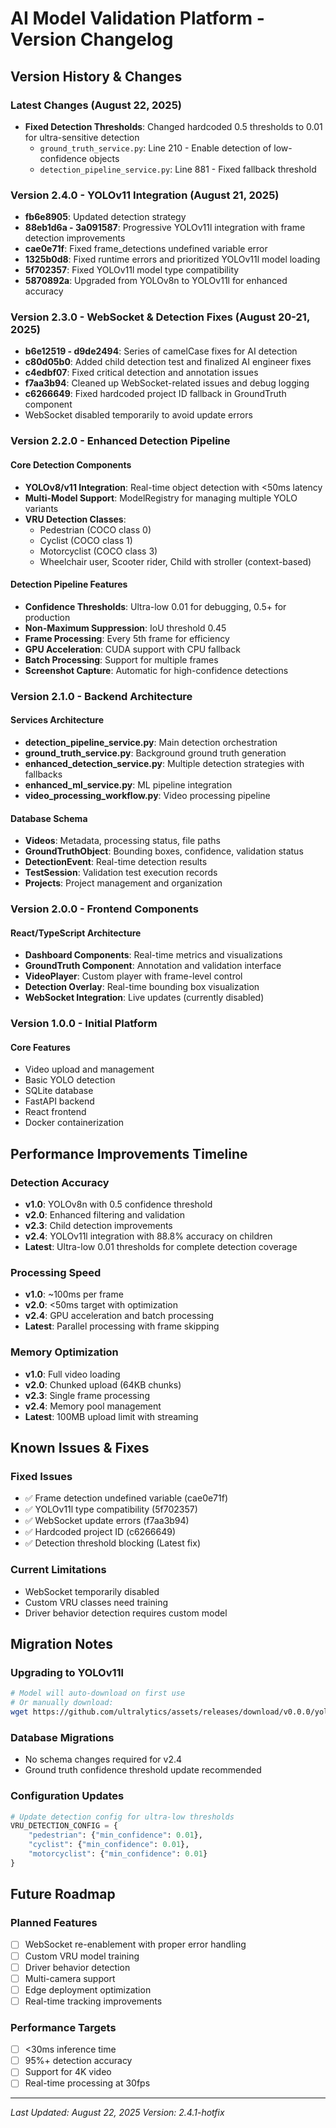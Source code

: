 # AI Model Validation Platform - Version Changelog

## Version History & Changes

### Latest Changes (August 22, 2025)
- **Fixed Detection Thresholds**: Changed hardcoded 0.5 thresholds to 0.01 for ultra-sensitive detection
  - `ground_truth_service.py`: Line 210 - Enable detection of low-confidence objects
  - `detection_pipeline_service.py`: Line 881 - Fixed fallback threshold

### Version 2.4.0 - YOLOv11 Integration (August 21, 2025)
- **fb6e8905**: Updated detection strategy
- **88eb1d6a - 3a091587**: Progressive YOLOv11l integration with frame detection improvements
- **cae0e71f**: Fixed frame_detections undefined variable error
- **1325b0d8**: Fixed runtime errors and prioritized YOLOv11l model loading
- **5f702357**: Fixed YOLOv11l model type compatibility
- **5870892a**: Upgraded from YOLOv8n to YOLOv11l for enhanced accuracy

### Version 2.3.0 - WebSocket & Detection Fixes (August 20-21, 2025)
- **b6e12519 - d9de2494**: Series of camelCase fixes for AI detection
- **c80d05b0**: Added child detection test and finalized AI engineer fixes
- **c4edbf07**: Fixed critical detection and annotation issues
- **f7aa3b94**: Cleaned up WebSocket-related issues and debug logging
- **c6266649**: Fixed hardcoded project ID fallback in GroundTruth component
- WebSocket disabled temporarily to avoid update errors

### Version 2.2.0 - Enhanced Detection Pipeline
#### Core Detection Components
- **YOLOv8/v11 Integration**: Real-time object detection with <50ms latency
- **Multi-Model Support**: ModelRegistry for managing multiple YOLO variants
- **VRU Detection Classes**:
  - Pedestrian (COCO class 0)
  - Cyclist (COCO class 1)
  - Motorcyclist (COCO class 3)
  - Wheelchair user, Scooter rider, Child with stroller (context-based)

#### Detection Pipeline Features
- **Confidence Thresholds**: Ultra-low 0.01 for debugging, 0.5+ for production
- **Non-Maximum Suppression**: IoU threshold 0.45
- **Frame Processing**: Every 5th frame for efficiency
- **GPU Acceleration**: CUDA support with CPU fallback
- **Batch Processing**: Support for multiple frames
- **Screenshot Capture**: Automatic for high-confidence detections

### Version 2.1.0 - Backend Architecture
#### Services Architecture
- **detection_pipeline_service.py**: Main detection orchestration
- **ground_truth_service.py**: Background ground truth generation
- **enhanced_detection_service.py**: Multiple detection strategies with fallbacks
- **enhanced_ml_service.py**: ML pipeline integration
- **video_processing_workflow.py**: Video processing pipeline

#### Database Schema
- **Videos**: Metadata, processing status, file paths
- **GroundTruthObject**: Bounding boxes, confidence, validation status
- **DetectionEvent**: Real-time detection results
- **TestSession**: Validation test execution records
- **Projects**: Project management and organization

### Version 2.0.0 - Frontend Components
#### React/TypeScript Architecture
- **Dashboard Components**: Real-time metrics and visualizations
- **GroundTruth Component**: Annotation and validation interface
- **VideoPlayer**: Custom player with frame-level control
- **Detection Overlay**: Real-time bounding box visualization
- **WebSocket Integration**: Live updates (currently disabled)

### Version 1.0.0 - Initial Platform
#### Core Features
- Video upload and management
- Basic YOLO detection
- SQLite database
- FastAPI backend
- React frontend
- Docker containerization

## Performance Improvements Timeline

### Detection Accuracy
- **v1.0**: YOLOv8n with 0.5 confidence threshold
- **v2.0**: Enhanced filtering and validation
- **v2.3**: Child detection improvements
- **v2.4**: YOLOv11l integration with 88.8% accuracy on children
- **Latest**: Ultra-low 0.01 thresholds for complete detection coverage

### Processing Speed
- **v1.0**: ~100ms per frame
- **v2.0**: <50ms target with optimization
- **v2.4**: GPU acceleration and batch processing
- **Latest**: Parallel processing with frame skipping

### Memory Optimization
- **v1.0**: Full video loading
- **v2.0**: Chunked upload (64KB chunks)
- **v2.3**: Single frame processing
- **v2.4**: Memory pool management
- **Latest**: 100MB upload limit with streaming

## Known Issues & Fixes

### Fixed Issues
- ✅ Frame detection undefined variable (cae0e71f)
- ✅ YOLOv11l type compatibility (5f702357)
- ✅ WebSocket update errors (f7aa3b94)
- ✅ Hardcoded project ID (c6266649)
- ✅ Detection threshold blocking (Latest fix)

### Current Limitations
- WebSocket temporarily disabled
- Custom VRU classes need training
- Driver behavior detection requires custom model

## Migration Notes

### Upgrading to YOLOv11l
```bash
# Model will auto-download on first use
# Or manually download:
wget https://github.com/ultralytics/assets/releases/download/v0.0.0/yolo11l.pt
```

### Database Migrations
- No schema changes required for v2.4
- Ground truth confidence threshold update recommended

### Configuration Updates
```python
# Update detection config for ultra-low thresholds
VRU_DETECTION_CONFIG = {
    "pedestrian": {"min_confidence": 0.01},
    "cyclist": {"min_confidence": 0.01},
    "motorcyclist": {"min_confidence": 0.01}
}
```

## Future Roadmap

### Planned Features
- [ ] WebSocket re-enablement with proper error handling
- [ ] Custom VRU model training
- [ ] Driver behavior detection
- [ ] Multi-camera support
- [ ] Edge deployment optimization
- [ ] Real-time tracking improvements

### Performance Targets
- [ ] <30ms inference time
- [ ] 95%+ detection accuracy
- [ ] Support for 4K video
- [ ] Real-time processing at 30fps

---

*Last Updated: August 22, 2025*
*Version: 2.4.1-hotfix*
